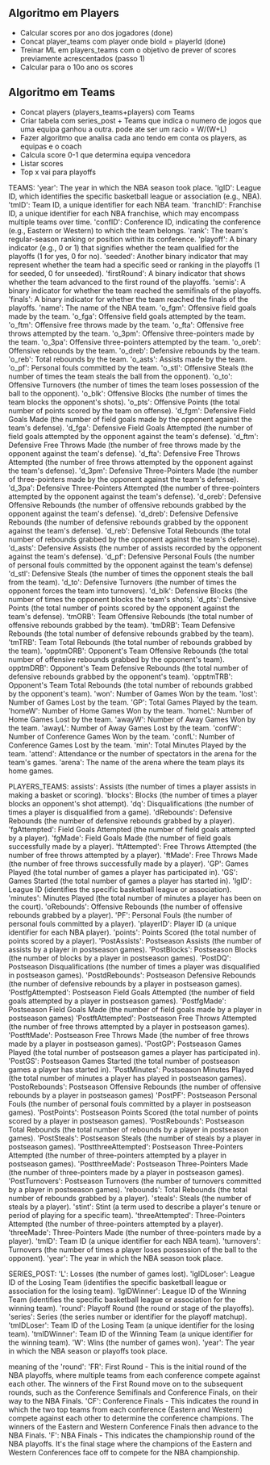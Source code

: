 ## Algoritmo em Players

- Calcular scores por ano dos jogadores (done)
- Concat player_teams com player onde bioId = playerId (done)
- Treinar ML em players_teams com o objetivo de prever of scores previamente acrescentados (passo 1)
- Calcular para o 10o ano os scores

## Algoritmo em Teams

- Concat players (players_teams+players) com Teams
- Criar tabela com series_post + Teams que indica o numero de jogos que uma equipa ganhou a outra. pode ate ser um racio = W/(W+L)
- Fazer algoritmo que analisa cada ano tendo em conta os players, as equipas e o coach
- Calcula score 0-1 que determina equipa vencedora
- Listar scores
- Top x vai para playoffs


TEAMS:
'year': The year in which the NBA season took place.
'lgID': League ID, which identifies the specific basketball league or association (e.g., NBA).
'tmID': Team ID, a unique identifier for each NBA team.
'franchID': Franchise ID, a unique identifier for each NBA franchise, which may encompass multiple teams over time.
'confID': Conference ID, indicating the conference (e.g., Eastern or Western) to which the team belongs.
'rank': The team's regular-season ranking or position within its conference.
'playoff': A binary indicator (e.g., 0 or 1) that signifies whether the team qualified for the playoffs (1 for yes, 0 for no).
'seeded': Another binary indicator that may represent whether the team had a specific seed or ranking in the playoffs (1 for seeded, 0 for unseeded).
'firstRound': A binary indicator that shows whether the team advanced to the first round of the playoffs.
'semis': A binary indicator for whether the team reached the semifinals of the playoffs.
'finals': A binary indicator for whether the team reached the finals of the playoffs.
'name': The name of the NBA team.
'o_fgm': Offensive field goals made by the team.
'o_fga': Offensive field goals attempted by the team.
'o_ftm': Offensive free throws made by the team.
'o_fta': Offensive free throws attempted by the team.
'o_3pm': Offensive three-pointers made by the team.
'o_3pa': Offensive three-pointers attempted by the team.
'o_oreb': Offensive rebounds by the team.
'o_dreb': Defensive rebounds by the team.
'o_reb': Total rebounds by the team.
'o_asts': Assists made by the team.
'o_pf': Personal fouls committed by the team.
'o_stl': Offensive Steals (the number of times the team steals the ball from the opponent).
'o_to': Offensive Turnovers (the number of times the team loses possession of the ball to the opponent).
'o_blk': Offensive Blocks (the number of times the team blocks the opponent's shots).
'o_pts': Offensive Points (the total number of points scored by the team on offense).
'd_fgm': Defensive Field Goals Made (the number of field goals made by the opponent against the team's defense).
'd_fga': Defensive Field Goals Attempted (the number of field goals attempted by the opponent against the team's defense).
'd_ftm': Defensive Free Throws Made (the number of free throws made by the opponent against the team's defense).
'd_fta': Defensive Free Throws Attempted (the number of free throws attempted by the opponent against the team's defense).
'd_3pm': Defensive Three-Pointers Made (the number of three-pointers made by the opponent against the team's defense).
'd_3pa': Defensive Three-Pointers Attempted (the number of three-pointers attempted by the opponent against the team's defense).
'd_oreb': Defensive Offensive Rebounds (the number of offensive rebounds grabbed by the opponent against the team's defense).
'd_dreb': Defensive Defensive Rebounds (the number of defensive rebounds grabbed by the opponent against the team's defense).
'd_reb': Defensive Total Rebounds (the total number of rebounds grabbed by the opponent against the team's defense).
'd_asts': Defensive Assists (the number of assists recorded by the opponent against the team's defense).
'd_pf': Defensive Personal Fouls (the number of personal fouls committed by the opponent against the team's defense)
'd_stl': Defensive Steals (the number of times the opponent steals the ball from the team).
'd_to': Defensive Turnovers (the number of times the opponent forces the team into turnovers).
'd_blk': Defensive Blocks (the number of times the opponent blocks the team's shots).
'd_pts': Defensive Points (the total number of points scored by the opponent against the team's defense).
'tmORB': Team Offensive Rebounds (the total number of offensive rebounds grabbed by the team).
'tmDRB': Team Defensive Rebounds (the total number of defensive rebounds grabbed by the team).
'tmTRB': Team Total Rebounds (the total number of rebounds grabbed by the team).
'opptmORB': Opponent's Team Offensive Rebounds (the total number of offensive rebounds grabbed by the opponent's team).
opptmDRB': Opponent's Team Defensive Rebounds (the total number of defensive rebounds grabbed by the opponent's team).
'opptmTRB': Opponent's Team Total Rebounds (the total number of rebounds grabbed by the opponent's team).
'won': Number of Games Won by the team.
'lost': Number of Games Lost by the team.
'GP': Total Games Played by the team.
'homeW': Number of Home Games Won by the team.
'homeL': Number of Home Games Lost by the team.
'awayW': Number of Away Games Won by the team.
'awayL': Number of Away Games Lost by the team.
'confW': Number of Conference Games Won by the team.
'confL': Number of Conference Games Lost by the team.
'min': Total Minutes Played by the team.
'attend': Attendance or the number of spectators in the arena for the team's games.
'arena': The name of the arena where the team plays its home games.

PLAYERS_TEAMS:
assists': Assists (the number of times a player assists in making a basket or scoring).
'blocks': Blocks (the number of times a player blocks an opponent's shot attempt).
'dq': Disqualifications (the number of times a player is disqualified from a game).
'dRebounds': Defensive Rebounds (the number of defensive rebounds grabbed by a player).
'fgAttempted': Field Goals Attempted (the number of field goals attempted by a player).
'fgMade': Field Goals Made (the number of field goals successfully made by a player).
'ftAttempted': Free Throws Attempted (the number of free throws attempted by a player).
'ftMade': Free Throws Made (the number of free throws successfully made by a player).
'GP': Games Played (the total number of games a player has participated in).
'GS': Games Started (the total number of games a player has started in).
'lgID': League ID (identifies the specific basketball league or association).
'minutes': Minutes Played (the total number of minutes a player has been on the court).
'oRebounds': Offensive Rebounds (the number of offensive rebounds grabbed by a player).
'PF': Personal Fouls (the number of personal fouls committed by a player).
'playerID': Player ID (a unique identifier for each NBA player).
'points': Points Scored (the total number of points scored by a player).
'PostAssists': Postseason Assists (the number of assists by a player in postseason games).
'PostBlocks': Postseason Blocks (the number of blocks by a player in postseason games).
'PostDQ': Postseason Disqualifications (the number of times a player was disqualified in postseason games).
'PostdRebounds': Postseason Defensive Rebounds (the number of defensive rebounds by a player in postseason games).
'PostfgAttempted': Postseason Field Goals Attempted (the number of field goals attempted by a player in postseason games).
'PostfgMade': Postseason Field Goals Made (the number of field goals made by a player in postseason games)
'PostftAttempted': Postseason Free Throws Attempted (the number of free throws attempted by a player in postseason games).
'PostftMade': Postseason Free Throws Made (the number of free throws made by a player in postseason games).
'PostGP': Postseason Games Played (the total number of postseason games a player has participated in).
'PostGS': Postseason Games Started (the total number of postseason games a player has started in).
'PostMinutes': Postseason Minutes Played (the total number of minutes a player has played in postseason games).
'PostoRebounds': Postseason Offensive Rebounds (the number of offensive rebounds by a player in postseason games)
'PostPF': Postseason Personal Fouls (the number of personal fouls committed by a player in postseason games).
'PostPoints': Postseason Points Scored (the total number of points scored by a player in postseason games).
'PostRebounds': Postseason Total Rebounds (the total number of rebounds by a player in postseason games).
'PostSteals': Postseason Steals (the number of steals by a player in postseason games).
'PostthreeAttempted': Postseason Three-Pointers Attempted (the number of three-pointers attempted by a player in postseason games).
'PostthreeMade': Postseason Three-Pointers Made (the number of three-pointers made by a player in postseason games).
'PostTurnovers': Postseason Turnovers (the number of turnovers committed by a player in postseason games).
'rebounds': Total Rebounds (the total number of rebounds grabbed by a player).
'steals': Steals (the number of steals by a player).
'stint': Stint (a term used to describe a player's tenure or period of playing for a specific team).
'threeAttempted': Three-Pointers Attempted (the number of three-pointers attempted by a player).
'threeMade': Three-Pointers Made (the number of three-pointers made by a player).
'tmID': Team ID (a unique identifier for each NBA team).
'turnovers': Turnovers (the number of times a player loses possession of the ball to the opponent).
'year': The year in which the NBA season took place.


SERIES_POST:
'L': Losses (the number of games lost).
'lgIDLoser': League ID of the Losing Team (identifies the specific basketball league or association for the losing team).
'lgIDWinner': League ID of the Winning Team (identifies the specific basketball league or association for the winning team).
'round': Playoff Round (the round or stage of the playoffs).
'series': Series (the series number or identifier for the playoff matchup).
'tmIDLoser': Team ID of the Losing Team (a unique identifier for the losing team).
'tmIDWinner': Team ID of the Winning Team (a unique identifier for the winning team).
'W': Wins (the number of games won).
'year': The year in which the NBA season or playoffs took place.

meaning of the 'round':
'FR': First Round - This is the initial round of the NBA playoffs, where multiple teams from each conference compete against each other. The winners of the First Round move on to the subsequent rounds, such as the Conference Semifinals and Conference Finals, on their way to the NBA Finals.
'CF': Conference Finals - This indicates the round in which the two top teams from each conference (Eastern and Western) compete against each other to determine the conference champions. The winners of the Eastern and Western Conference Finals then advance to the NBA Finals.
'F': NBA Finals - This indicates the championship round of the NBA playoffs. It's the final stage where the champions of the Eastern and Western Conferences face off to compete for the NBA championship.
